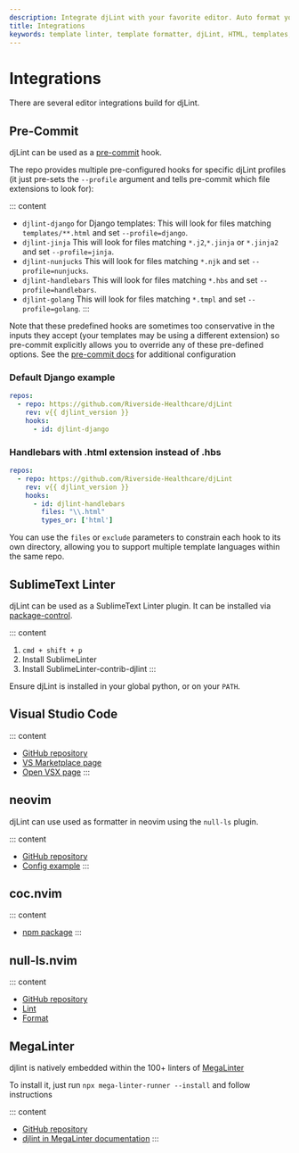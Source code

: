 ```yaml
---
description: Integrate djLint with your favorite editor. Auto format your templates with Pre-Commit. Lint with SublimeText.
title: Integrations
keywords: template linter, template formatter, djLint, HTML, templates, formatter, linter, integrations
---
```


# Integrations

There are several editor integrations build for djLint.

## Pre-Commit

djLint can be used as a [pre-commit](https://pre-commit.com) hook.

The repo provides multiple pre-configured hooks for specific djLint profiles (it just pre-sets the `--profile` argument and tells pre-commit which file extensions to look for):

::: content

- `djlint-django` for Django templates:
  This will look for files matching `templates/**.html` and set `--profile=django`.
- `djlint-jinja`
  This will look for files matching `*.j2`,`*.jinja` or `*.jinja2`  and set `--profile=jinja`.
- `djlint-nunjucks`
  This will look for files matching `*.njk` and set `--profile=nunjucks`.
- `djlint-handlebars`
  This will look for files matching `*.hbs` and set `--profile=handlebars`.
- `djlint-golang`
  This will look for files matching `*.tmpl` and set `--profile=golang`.
  :::

Note that these predefined hooks are sometimes too conservative in the inputs they accept (your templates may be using a different extension) so pre-commit explicitly allows you to override any of these pre-defined options. See the [pre-commit docs](https://pre-commit.com/#pre-commit-configyaml---hooks) for additional configuration

### Default Django example

```yaml
repos:
  - repo: https://github.com/Riverside-Healthcare/djLint
    rev: v{{ djlint_version }}
    hooks:
      - id: djlint-django
```

### Handlebars with .html extension instead of .hbs

```yaml
repos:
  - repo: https://github.com/Riverside-Healthcare/djLint
    rev: v{{ djlint_version }}
    hooks:
      - id: djlint-handlebars
        files: "\\.html"
        types_or: ['html']
```

You can use the `files` or `exclude` parameters to constrain each hook to its own directory, allowing you to support multiple template languages within the same repo.

## SublimeText Linter

djLint can be used as a SublimeText Linter plugin. It can be installed via [package-control](https://packagecontrol.io/packages/SublimeLinter-contrib-djlint).

::: content

1. `cmd + shift + p`
2. Install SublimeLinter
3. Install SublimeLinter-contrib-djlint
   :::

Ensure djLint is installed in your global python, or on your `PATH`.

## Visual Studio Code

::: content

- [GitHub repository](https://github.com/monosans/djlint-vscode)
- [VS Marketplace page](https://marketplace.visualstudio.com/items?itemName=monosans.djlint)
- [Open VSX page](https://open-vsx.org/extension/monosans/djlint)
  :::

## neovim

djLint can use used as formatter in neovim using the `null-ls` plugin.

::: content

- [GitHub repository](https://github.com/jose-elias-alvarez/null-ls.nvim/)
- [Config example](https://github.com/shaeinst/roshnivim/blob/5d991fcfa1b8f865f9653a98c6d97a829d4a2add/lua/plugins/null-ls_nvim.lua#L84-L91)
  :::

## coc.nvim

::: content

- [npm package](https://www.npmjs.com/package/coc-htmldjango)
  :::

## null-ls.nvim

::: content

- [GitHub repository](https://github.com/jose-elias-alvarez/null-ls.nvim)
- [Lint](https://github.com/jose-elias-alvarez/null-ls.nvim/blob/main/lua/null-ls/builtins/diagnostics/djlint.lua#L14)
- [Format](https://github.com/jose-elias-alvarez/null-ls.nvim/blob/main/lua/null-ls/builtins/formatting/djlint.lua#L13)

## MegaLinter

djlint is natively embedded within the 100+ linters of [MegaLinter](https://megalinter.io)

To install it, just run `npx mega-linter-runner --install` and follow instructions

::: content

- [GitHub repository](https://github.com/oxsecurity/megalinter)
- [djlint in MegaLinter documentation](https://megalinter.io/latest/descriptors/html_djlint/)
  :::
